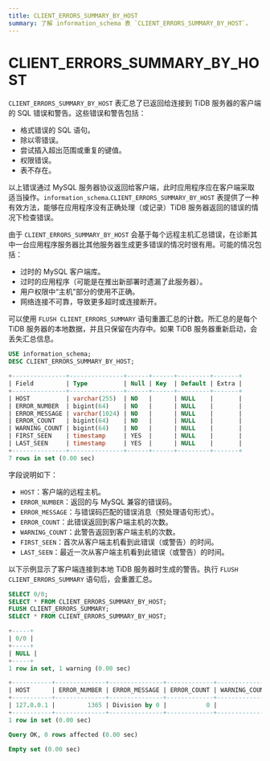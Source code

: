 ```yaml
---
title: CLIENT_ERRORS_SUMMARY_BY_HOST
summary: 了解 information_schema 表 `CLIENT_ERRORS_SUMMARY_BY_HOST`。
---
```


# CLIENT_ERRORS_SUMMARY_BY_HOST

`CLIENT_ERRORS_SUMMARY_BY_HOST` 表汇总了已返回给连接到 TiDB 服务器的客户端的 SQL 错误和警告。这些错误和警告包括：

* 格式错误的 SQL 语句。
* 除以零错误。
* 尝试插入超出范围或重复的键值。
* 权限错误。
* 表不存在。

以上错误通过 MySQL 服务器协议返回给客户端，此时应用程序应在客户端采取适当操作。`information_schema`.`CLIENT_ERRORS_SUMMARY_BY_HOST` 表提供了一种有效方法，能够在应用程序没有正确处理（或记录）TiDB 服务器返回的错误的情况下检查错误。

由于 `CLIENT_ERRORS_SUMMARY_BY_HOST` 会基于每个远程主机汇总错误，在诊断其中一台应用程序服务器比其他服务器生成更多错误的情况时很有用。可能的情况包括：

* 过时的 MySQL 客户端库。
* 过时的应用程序（可能是在推出新部署时遗漏了此服务器）。
* 用户权限中“主机”部分的使用不正确。
* 网络连接不可靠，导致更多超时或连接断开。

可以使用 `FLUSH CLIENT_ERRORS_SUMMARY` 语句重置汇总的计数。所汇总的是每个 TiDB 服务器的本地数据，并且只保留在内存中。如果 TiDB 服务器重新启动，会丢失汇总信息。


```sql
USE information_schema;
DESC CLIENT_ERRORS_SUMMARY_BY_HOST;
```

```sql
+---------------+---------------+------+------+---------+-------+
| Field         | Type          | Null | Key  | Default | Extra |
+---------------+---------------+------+------+---------+-------+
| HOST          | varchar(255)  | NO   |      | NULL    |       |
| ERROR_NUMBER  | bigint(64)    | NO   |      | NULL    |       |
| ERROR_MESSAGE | varchar(1024) | NO   |      | NULL    |       |
| ERROR_COUNT   | bigint(64)    | NO   |      | NULL    |       |
| WARNING_COUNT | bigint(64)    | NO   |      | NULL    |       |
| FIRST_SEEN    | timestamp     | YES  |      | NULL    |       |
| LAST_SEEN     | timestamp     | YES  |      | NULL    |       |
+---------------+---------------+------+------+---------+-------+
7 rows in set (0.00 sec)
```

字段说明如下：

* `HOST`：客户端的远程主机。
* `ERROR_NUMBER`：返回的与 MySQL 兼容的错误码。
* `ERROR_MESSAGE`：与错误码匹配的错误消息（预处理语句形式）。
* `ERROR_COUNT`：此错误返回到客户端主机的次数。
* `WARNING_COUNT`：此警告返回到客户端主机的次数。
* `FIRST_SEEN`：首次从客户端主机看到此错误（或警告）的时间。
* `LAST_SEEN`：最近一次从客户端主机看到此错误（或警告）的时间。

以下示例显示了客户端连接到本地 TiDB 服务器时生成的警告。执行 `FLUSH CLIENT_ERRORS_SUMMARY` 语句后，会重置汇总。


```sql
SELECT 0/0;
SELECT * FROM CLIENT_ERRORS_SUMMARY_BY_HOST;
FLUSH CLIENT_ERRORS_SUMMARY;
SELECT * FROM CLIENT_ERRORS_SUMMARY_BY_HOST;
```

```sql
+-----+
| 0/0 |
+-----+
| NULL |
+-----+
1 row in set, 1 warning (0.00 sec)

+-----------+--------------+---------------+-------------+---------------+---------------------+---------------------+
| HOST      | ERROR_NUMBER | ERROR_MESSAGE | ERROR_COUNT | WARNING_COUNT | FIRST_SEEN          | LAST_SEEN           |
+-----------+--------------+---------------+-------------+---------------+---------------------+---------------------+
| 127.0.0.1 |         1365 | Division by 0 |           0 |             1 | 2021-03-18 12:51:54 | 2021-03-18 12:51:54 |
+-----------+--------------+---------------+-------------+---------------+---------------------+---------------------+
1 row in set (0.00 sec)

Query OK, 0 rows affected (0.00 sec)

Empty set (0.00 sec)
```
